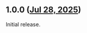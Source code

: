 ## 1.0.0 ([Jul 28, 2025](https://github.com/ramensoftware/windhawk-mods/blob/dfe8ee05c26b08a9084dcfe02b03b0f75aab3008/mods/win11-old-taskmgr.wh.cpp))

Initial release.
